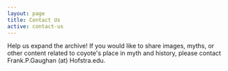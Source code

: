 ```yaml
---
layout: page
title: Contact Us
active: contact-us
---
```


Help us expand the archive! If you would like to share images, myths, or other content related to coyote's place in myth and history, please contact Frank.P.Gaughan (at) Hofstra.edu. 
